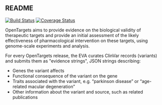 ## README ##

[![Build Status](https://travis-ci.com/EBIvariation/eva-cttv-pipeline.svg?branch=master)](https://travis-ci.com/EBIvariation/eva-cttv-pipeline)
[![Coverage Status](https://coveralls.io/repos/github/EBIvariation/eva-cttv-pipeline/badge.svg?branch=master)](https://coveralls.io/github/EBIvariation/eva-cttv-pipeline?branch=master)

OpenTargets aims to provide evidence on the biological validity of therapeutic targets and provide an initial assessment of the likely effectiveness of pharmacological intervention on these targets, using genome-scale experiments and analysis.

For every OpenTargets release, the EVA curates ClinVar records (variants) and submits them as "evidence strings", JSON strings describing:

* Genes the variant affects
* Functional consequence of the variant on the gene 
* Traits associated with the variant, e.g. “parkinson disease” or “age-related macular degeneration” 
* Other information about the variant and source, such as related publications
